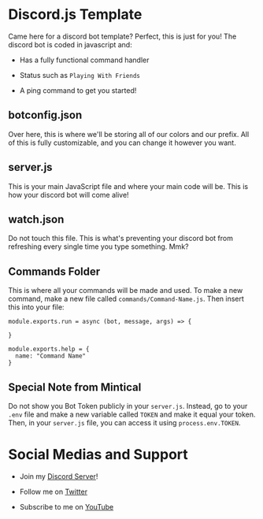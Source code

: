 Discord.js Template
===================

Came here for a discord bot template? Perfect, this is just for you! The discord bot is coded in javascript and:

- Has a fully functional command handler

- Status such as `Playing With Friends`

- A ping command to get you started!

botconfig.json
--------------

Over here, this is where we'll be storing all of our colors and our prefix. All of this is fully customizable, and you can change it however you want. 

server.js
---------

This is your main JavaScript file and where your main code will be. This is how your discord bot will come alive!

watch.json
----------

Do not touch this file. This is what's preventing your discord bot from refreshing every single time you type something. Mmk?

Commands Folder
---------------

This is where all your commands will be made and used. To make a new command, make a new file called `commands/Command-Name.js`. Then insert this into your file:

```
module.exports.run = async (bot, message, args) => {

}

module.exports.help = {
  name: "Command Name"
}
```

Special Note from Mintical
--------------------------

Do not show you Bot Token publicly in your `server.js`. Instead, go to your `.env` file and make a new variable called `TOKEN` and make it equal your token. Then, in your `server.js` file, you can access it using `process.env.TOKEN`.

Social Medias and Support
=========================

- Join my [Discord Server](https://discord.gg/aHcRGSW)!

- Follow me on [Twitter](https://twitter.com/MinticalGames)

- Subscribe to me on [YouTube](https://www.youtube.com/channel/UCxwURBC4iwn9QsnvhW-FUmA)
